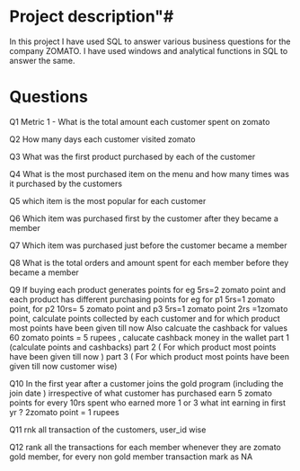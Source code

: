 # Project description"#

In this project I have used SQL to answer various business questions for the company ZOMATO. I have used windows and analytical functions in SQL to answer the same.

<h1>Questions</h1>

Q1 Metric 1 - What is the total amount each customer spent on zomato

Q2 How many days each customer visited zomato

Q3 What was the first product purchased by each of the customer

Q4 What is the most purchased item on the menu and how many times was it purchased by the customers

Q5 which item is the most popular for each customer

Q6 Which item was purchased first by the customer after they became a member

Q7 Which item was purchased just before the customer became a member

Q8 What is the total orders and amount spent for each member before they became a member

Q9 If buying each product generates points for eg 5rs=2 zomato point  and each product has different purchasing points for eg for p1 5rs=1 zomato point, for p2 10rs= 5 zomato point and p3 5rs=1 zomato point  2rs =1zomato point, calculate points collected by each customer and for 
which product most points have been given till now Also calcuate the cashback for values 60 zomato points = 5 rupees , calucate cashback money in the wallet
part 1 (calculate points and cashbacks)
part 2 ( For which product most points have been given till now )
part 3 ( For which product most points have been given till now customer wise)

Q10  In the first year after a customer joins the gold program (including the join date ) irrespective of what customer has purchased earn 5 zomato points for every 10rs spent who earned  more 1 or 3 what int earning in first yr ? 2zomato point = 1 rupees

Q11   rnk all transaction of the customers, user_id wise

Q12 rank all the transactions for each member whenever they are zomato gold member, for every non gold member transaction mark as NA

